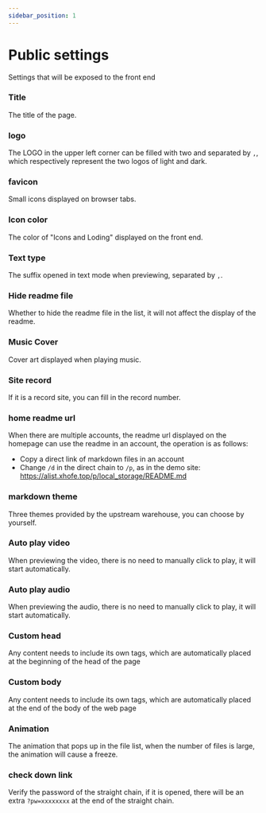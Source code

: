 ```yaml
---
sidebar_position: 1
---
```


# Public settings
Settings that will be exposed to the front end

### Title
The title of the page.
### logo
The LOGO in the upper left corner can be filled with two and separated by `,`, which respectively represent the two logos of light and dark.
### favicon
Small icons displayed on browser tabs.
### Icon color
The color of "Icons and Loding" displayed on the front end.
### Text type
The suffix opened in text mode when previewing, separated by `,`.
### Hide readme file
Whether to hide the readme file in the list, it will not affect the display of the readme.
### Music Cover
Cover art displayed when playing music.
### Site record
If it is a record site, you can fill in the record number.
### home readme url
When there are multiple accounts, the readme url displayed on the homepage can use the readme in an account, the operation is as follows:
- Copy a direct link of markdown files in an account
- Change `/d` in the direct chain to `/p`, as in the demo site: https://alist.xhofe.top/p/local_storage/README.md
### markdown theme
Three themes provided by the upstream warehouse, you can choose by yourself.
### Auto play video
When previewing the video, there is no need to manually click to play, it will start automatically.
### Auto play audio
When previewing the audio, there is no need to manually click to play, it will start automatically.
### Custom head
Any content needs to include its own tags, which are automatically placed at the beginning of the head of the page
### Custom body
Any content needs to include its own tags, which are automatically placed at the end of the body of the web page
### Animation
The animation that pops up in the file list, when the number of files is large, the animation will cause a freeze.
### check down link
Verify the password of the straight chain, if it is opened, there will be an extra `?pw=xxxxxxxx` at the end of the straight chain.